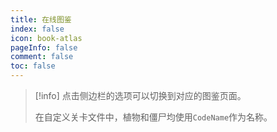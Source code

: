```yaml
---
title: 在线图鉴
index: false
icon: book-atlas
pageInfo: false
comment: false
toc: false
---
```


> [!info]
> 点击侧边栏的选项可以切换到对应的图鉴页面。
> 
> 在自定义关卡文件中，植物和僵尸均使用`CodeName`作为名称。

<Catalog />